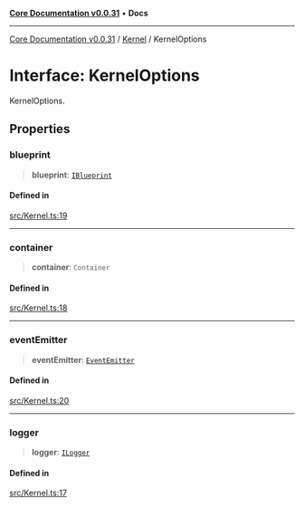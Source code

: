 [**Core Documentation v0.0.31**](../../README.md) • **Docs**

***

[Core Documentation v0.0.31](../../modules.md) / [Kernel](../README.md) / KernelOptions

# Interface: KernelOptions

KernelOptions.

## Properties

### blueprint

> **blueprint**: [`IBlueprint`](../../definitions/type-aliases/IBlueprint.md)

#### Defined in

[src/Kernel.ts:19](https://github.com/stonemjs/core/blob/c4dbb69a8c86aa6134b62f7d9cac7dabb444c749/src/Kernel.ts#L19)

***

### container

> **container**: `Container`

#### Defined in

[src/Kernel.ts:18](https://github.com/stonemjs/core/blob/c4dbb69a8c86aa6134b62f7d9cac7dabb444c749/src/Kernel.ts#L18)

***

### eventEmitter

> **eventEmitter**: [`EventEmitter`](../../events/EventEmitter/classes/EventEmitter.md)

#### Defined in

[src/Kernel.ts:20](https://github.com/stonemjs/core/blob/c4dbb69a8c86aa6134b62f7d9cac7dabb444c749/src/Kernel.ts#L20)

***

### logger

> **logger**: [`ILogger`](../../definitions/interfaces/ILogger.md)

#### Defined in

[src/Kernel.ts:17](https://github.com/stonemjs/core/blob/c4dbb69a8c86aa6134b62f7d9cac7dabb444c749/src/Kernel.ts#L17)
